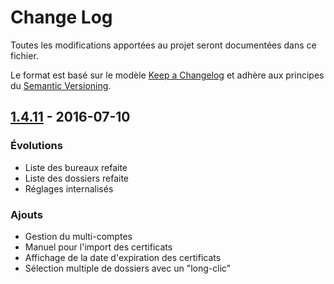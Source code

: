 # Change Log

Toutes les modifications apportées au projet seront documentées dans ce fichier.

Le format est basé sur le modèle [Keep a Changelog](http://keepachangelog.com/) 
et adhère aux principes du [Semantic Versioning](http://semver.org/).


## [1.4.11] - 2016-07-10

### Évolutions
- Liste des bureaux refaite
- Liste des dossiers refaite
- Réglages internalisés

### Ajouts
- Gestion du multi-comptes
- Manuel pour l'import des certificats
- Affichage de la date d'expiration des certificats
- Sélection multiple de dossiers avec un "long-clic"



[Unreleased]: https://gitlab.libriciel.fr/i-parapheur/iParapheur-iOS/tree/develop
[1.4.11]: https://gitlab.libriciel.fr/i-parapheur/iParapheur-iOS/tags/1.4.11